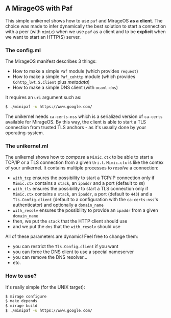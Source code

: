 ## A MirageOS with Paf

This simple unikernel shows how to use `paf` and MirageOS **as a client**. The
choice was made to infer dynamically the best solution to start a connection
with a peer (with `mimic`) when we use `paf` as a client and to be **explicit**
when we want to start an HTTP(S) server.

### The config.ml

The MirageOS manifest describes 3 things:

- How to make a simple `Paf` module (which provides `request`)
- How to make a simple `Paf_cohttp` module (which provides `Cohttp_lwt.S.Client`
  plus _metadata_)
- How to make a simple DNS client (with `ocaml-dns`)

It requires an `uri` argument such as:
```sh
$ ./minipaf -u https://www.google.com/
```

The unikernel needs `ca-certs-nss` which is a serialized version of `ca-certs`
available for MirageOS. By this way, the client is able to start a TLS
connection from trusted TLS anchors - as it's usually done by your
operating-system.

### The unikernel.ml

The unikernel shows how to _compose_ a `Mimic.ctx` to be able to start a TCP/IP
or a TLS connection from a given `Uri.t`. `Mimic.ctx` is like the contex of your
unikernel. It contains multiple processes to _resolve_ a connection:

- `with_tcp` ensures the possibility to start a TCP/IP connection only if
  `Mimic.ctx` contains a `stack`, an `ipaddr` and a port (default to `80`)
- `with_tls` ensures the possibility to start a TLS connection only if
  `Mimic.ctx` contains a `stack`, an `ipaddr`, a port (default to `443`) and a
  `Tls.Config.client` (default to a configuration with the `ca-certs-nss`'s
  authenticator) and optionally a `domain_name`
- `with_resolv` ensures the possibility to provide an `ipaddr` from a given
  `domain_name`
- then, we put the `stack` that the HTTP client should use
- and we put the `dns` that the `with_resolv` should use

All of these parameters are dynamic! Feel free to change them:
- you can restrict the `Tls.Config.client` if you want
- you can force the DNS client to use a special nameserver
- you can remove the DNS resolver...
- etc.

### How to use?

It's really simple (for the UNIX target):
```sh
$ mirage configure
$ make depends
$ mirage build
$ ./minipaf -u https://www.google.com/
```
